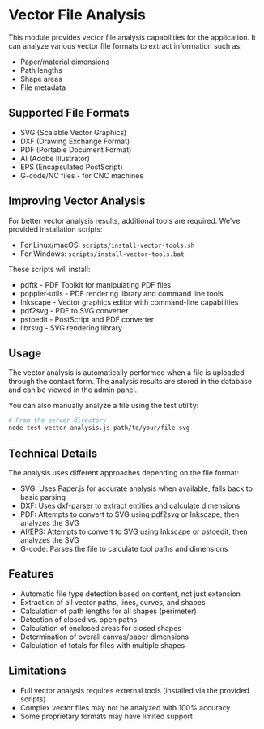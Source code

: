 # Vector File Analysis

This module provides vector file analysis capabilities for the application. It can analyze various vector file formats to extract information such as:

- Paper/material dimensions
- Path lengths
- Shape areas
- File metadata

## Supported File Formats

- SVG (Scalable Vector Graphics)
- DXF (Drawing Exchange Format)
- PDF (Portable Document Format)
- AI (Adobe Illustrator)
- EPS (Encapsulated PostScript)
- G-code/NC files - for CNC machines

## Improving Vector Analysis

For better vector analysis results, additional tools are required. We've provided installation scripts:

- For Linux/macOS: `scripts/install-vector-tools.sh`
- For Windows: `scripts/install-vector-tools.bat`

These scripts will install:
- pdftk - PDF Toolkit for manipulating PDF files
- poppler-utils - PDF rendering library and command line tools
- Inkscape - Vector graphics editor with command-line capabilities
- pdf2svg - PDF to SVG converter
- pstoedit - PostScript and PDF converter
- librsvg - SVG rendering library

## Usage

The vector analysis is automatically performed when a file is uploaded through the contact form. The analysis results are stored in the database and can be viewed in the admin panel.

You can also manually analyze a file using the test utility:

```bash
# From the server directory
node test-vector-analysis.js path/to/your/file.svg
```

## Technical Details

The analysis uses different approaches depending on the file format:

- SVG: Uses Paper.js for accurate analysis when available, falls back to basic parsing
- DXF: Uses dxf-parser to extract entities and calculate dimensions
- PDF: Attempts to convert to SVG using pdf2svg or Inkscape, then analyzes the SVG
- AI/EPS: Attempts to convert to SVG using Inkscape or pstoedit, then analyzes the SVG
- G-code: Parses the file to calculate tool paths and dimensions

## Features

- Automatic file type detection based on content, not just extension
- Extraction of all vector paths, lines, curves, and shapes
- Calculation of path lengths for all shapes (perimeter)
- Detection of closed vs. open paths
- Calculation of enclosed areas for closed shapes
- Determination of overall canvas/paper dimensions
- Calculation of totals for files with multiple shapes

## Limitations

- Full vector analysis requires external tools (installed via the provided scripts)
- Complex vector files may not be analyzed with 100% accuracy
- Some proprietary formats may have limited support